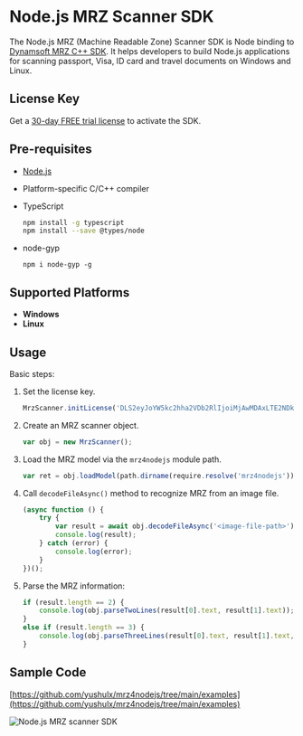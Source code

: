 # Node.js MRZ Scanner SDK

The Node.js MRZ (Machine Readable Zone) Scanner SDK is Node binding to [Dynamsoft MRZ C++ SDK](https://www.dynamsoft.com/label-recognition/overview/). It helps developers to build Node.js applications for scanning passport, Visa, ID card and travel documents on Windows and Linux.


## License Key 
Get a [30-day FREE trial license](https://www.dynamsoft.com/customer/license/trialLicense/?product=dcv&package=cross-platform) to activate the SDK.

## Pre-requisites
- [Node.js](https://nodejs.org/en/download/)
- Platform-specific C/C++ compiler
- TypeScript

    ```bash
    npm install -g typescript
    npm install --save @types/node
    ```
- node-gyp

    ```
    npm i node-gyp -g
    ```

## Supported Platforms
- **Windows**
- **Linux**

## Usage

Basic steps:
1. Set the license key.

    ```js
    MrzScanner.initLicense('DLS2eyJoYW5kc2hha2VDb2RlIjoiMjAwMDAxLTE2NDk4Mjk3OTI2MzUiLCJvcmdhbml6YXRpb25JRCI6IjIwMDAwMSIsInNlc3Npb25QYXNzd29yZCI6IndTcGR6Vm05WDJrcEQ5YUoifQ==');
    ```
2. Create an MRZ scanner object.
    ```js
    var obj = new MrzScanner();
    ```
3. Load the MRZ model via the `mrz4nodejs` module path.

    ```js
    var ret = obj.loadModel(path.dirname(require.resolve('mrz4nodejs')));
    ```

4. Call `decodeFileAsync()` method to recognize MRZ from an image file. 
    ```js
    (async function () {
        try {
            var result = await obj.decodeFileAsync('<image-file-path>');
            console.log(result);
        } catch (error) {
            console.log(error);
        }
    })();
    ```
5. Parse the MRZ information:

    ```js
    if (result.length == 2) {
        console.log(obj.parseTwoLines(result[0].text, result[1].text));
    }
    else if (result.length == 3) {
        console.log(obj.parseThreeLines(result[0].text, result[1].text, result[2].text));
    }
    ```

## Sample Code

[https://github.com/yushulx/mrz4nodejs/tree/main/examples](https://github.com/yushulx/mrz4nodejs/tree/main/examples)


![Node.js MRZ scanner SDK](https://www.dynamsoft.com/codepool/img/2022/02/node-js-mrz-sdk.png)



